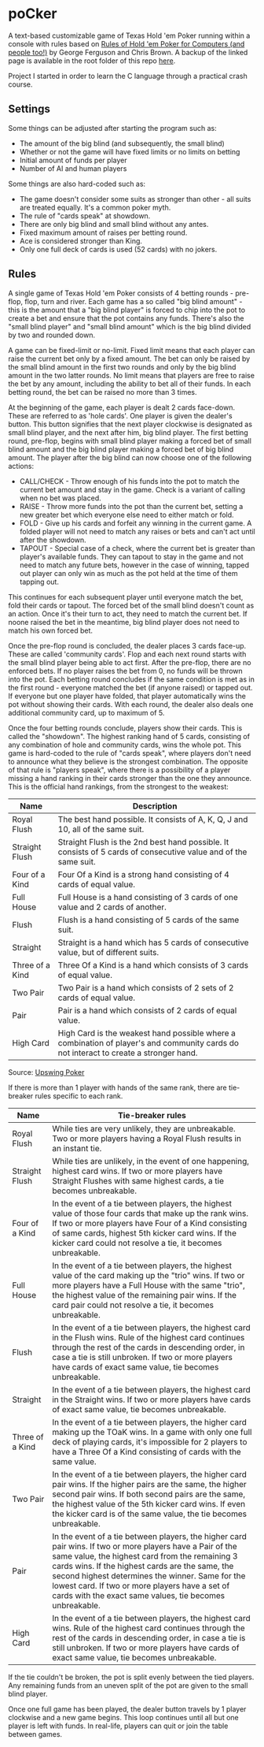 # poCker
A text-based customizable game of Texas Hold 'em Poker running within a console with rules based on [Rules of Hold 'em Poker for Computers (and people too!)](https://www.cs.rochester.edu/~ferguson/poker/rules.html) by George Ferguson and Chris Brown.
A backup of the linked page is available in the root folder of this repo [here](https://github.com/MaxKolac/poCker/blob/main/rules-guide.html).

Project I started in order to learn the C language through a practical crash course.

## Settings

Some things can be adjusted after starting the program such as:
 - The amount of the big blind (and subsequently, the small blind)
 - Whether or not the game will have fixed limits or no limits on betting
 - Initial amount of funds per player
 - Number of AI and human players

Some things are also hard-coded such as:
 - The game doesn't consider some suits as stronger than other - all suits are treated equally. It's a common poker myth.
 - The rule of "cards speak" at showdown.
 - There are only big blind and small blind without any antes.
 - Fixed maximum amount of raises per betting round.
 - Ace is considered stronger than King.
 - Only one full deck of cards is used (52 cards) with no jokers.

## Rules

A single game of Texas Hold 'em Poker consists of 4 betting rounds - pre-flop, flop, turn and river.
Each game has a so called "big blind amount" - this is the amount that a "big blind player" is forced to chip into the pot to create a bet and ensure that the pot contains any funds. There's also the "small blind player" and "small blind amount" which is the big blind divided by two and rounded down.

A game can be fixed-limit or no-limit. Fixed limit means that each player can raise the current bet only by a fixed amount.
The bet can only be raised by the small blind amount in the first two rounds and only by the big blind amount in the two latter rounds.
No limit means that players are free to raise the bet by any amount, including the ability to bet all of their funds.
In each betting round, the bet can be raised no more than 3 times.

At the beginning of the game, each player is dealt 2 cards face-down. These are referred to as 'hole cards'.
One player is given the dealer's button. This button signifies that the next player clockwise is designated as small blind player, and the next after him, big blind player.
The first betting round, pre-flop, begins with small blind player making a forced bet of small blind amount and the big blind player making a forced bet of big blind amount.
The player after the big blind can now choose one of the following actions:
 - CALL/CHECK - Throw enough of his funds into the pot to match the current bet amount and stay in the game. Check is a variant of calling when no bet was placed.
 - RAISE - Throw more funds into the pot than the current bet, setting a new greater bet which everyone else need to either match or fold.
 - FOLD - Give up his cards and forfeit any winning in the current game. A folded player will not need to match any raises or bets and can't act until after the showdown.
 - TAPOUT - Special case of a check, where the current bet is greater than player's available funds. They can tapout to stay in the game and not need to match any future bets, however in the case of winning, tapped out player can only win as much as the pot held at the time of them tapping out.

This continues for each subsequent player until everyone match the bet, fold their cards or tapout.
The forced bet of the small blind doesn't count as an action. Once it's their turn to act, they need to match the current bet.
If noone raised the bet in the meantime, big blind player does not need to match his own forced bet.

Once the pre-flop round is concluded, the dealer places 3 cards face-up. These are called 'community cards'.
Flop and each next round starts with the small blind player being able to act first.
After the pre-flop, there are no enforced bets. If no player raises the bet from 0, no funds will be thrown into the pot.
Each betting round concludes if the same condition is met as in the first round - everyone matched the bet (if anyone raised) or tapped out.
If everyone but one player have folded, that player automatically wins the pot without showing their cards.
With each round, the dealer also deals one additional community card, up to maximum of 5.

Once the four betting rounds conclude, players show their cards. This is called the "showdown".
The highest ranking hand of 5 cards, consisting of any combination of hole and community cards, wins the whole pot.
This game is hard-coded to the rule of "cards speak", where players don't need to announce what they believe is the strongest combination.
The opposite of that rule is "players speak", where there is a possibility of a player missing a hand ranking in their cards stronger than the one they announce.
This is the official hand rankings, from the strongest to the weakest:

| Name | Description |
| --- | --- |
| Royal Flush | The best hand possible. It consists of A, K, Q, J and 10, all of the same suit. |
| Straight Flush |  Straight Flush is the 2nd best hand possible. It consists of 5 cards of consecutive value and of the same suit. |
| Four of a Kind |  Four Of a Kind is a strong hand consisting of 4 cards of equal value. |
| Full House | Full House is a hand consisting of 3 cards of one value and 2 cards of another. |
| Flush | Flush is a hand consisting of 5 cards of the same suit. |
| Straight | Straight is a hand which has 5 cards of consecutive value, but of different suits. |
| Three of a Kind | Three Of a Kind is a hand which consists of 3 cards of equal value. |
| Two Pair | Two Pair is a hand which consists of 2 sets of 2 cards of equal value. |
| Pair | Pair is a hand which consists of 2 cards of equal value. |
| High Card | High Card is the weakest hand possible where a combination of player's and community cards do not interact to create a stronger hand. |

Source: [Upswing Poker](https://upswingpoker.com/poker-rules/)

If there is more than 1 player with hands of the same rank, there are tie-breaker rules specific to each rank.

| Name | Tie-breaker rules |
| --- | --- |
| Royal Flush | While ties are very unlikely, they are unbreakable. Two or more players having a Royal Flush results in an instant tie. |
| Straight Flush | While ties are unlikely, in the event of one happening, highest card wins. If two or more players have Straight Flushes with same highest cards, a tie becomes unbreakable. |
| Four of a Kind | In the event of a tie between players, the highest value of those four cards that make up the rank wins.  If two or more players have Four of a Kind consisting of same cards, highest 5th kicker card wins.  If the kicker card could not resolve a tie, it becomes unbreakable. |
| Full House | In the event of a tie between players, the highest value of the card making up the "trio" wins.  If two or more players have a Full House with the same "trio", the highest value of the remaining pair wins.  If the card pair could not resolve a tie, it becomes unbreakable. |
| Flush | In the event of a tie between players, the highest card in the Flush wins.  Rule of the highest card continues through the rest of the cards in descending order, in case a tie is still unbroken.  If two or more players have cards of exact same value, tie becomes unbreakable. |
| Straight | In the event of a tie between players, the highest card in the Straight wins. If two or more players have cards of exact same value, tie becomes unbreakable. |
| Three of a Kind | In the event of a tie between players, the higher card making up the TOaK wins. In a game with only one full deck of playing cards, it's impossible for 2 players to have a Three Of a Kind consisting of cards with the same value. |
| Two Pair | In the event of a tie between players, the higher card pair wins. If the higher pairs are the same, the higher second pair wins. If both second pairs are the same, the highest value of the 5th kicker card wins. If even the kicker card is of the same value, the tie becomes unbreakable.  |
| Pair | In the event of a tie between players, the higher card pair wins. If two or more players have a Pair of the same value, the highest card from the remaining 3 cards wins. If the highest cards are the same, the second highest determines the winner. Same for the lowest card. If two or more players have a set of cards with the exact same values, tie becomes unbreakable. |
| High Card | In the event of a tie between players, the highest card wins.  Rule of the highest card continues through the rest of the cards in descending order, in case a tie is still unbroken.  If two or more players have cards of exact same value, tie becomes unbreakable. |

If the tie couldn't be broken, the pot is split evenly between the tied players. Any remaining funds from an uneven split of the pot are given to the small blind player.

Once one full game has been played, the dealer button travels by 1 player clockwise and a new game begins.
This loop continues until all but one player is left with funds. In real-life, players can quit or join the table between games.


